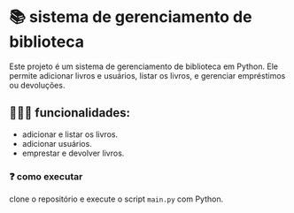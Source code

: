 # 📚 sistema de gerenciamento de biblioteca

Este projeto é um sistema de gerenciamento de biblioteca em Python. 
Ele permite adicionar livros e usuários, listar os livros, e gerenciar empréstimos ou devoluções.

## 👩🏻‍💼 funcionalidades:
- adicionar e listar os livros.
- adicionar usuários.
- emprestar e devolver livros.

### ❓ como executar 
clone o repositório e execute o script `main.py` com Python.

